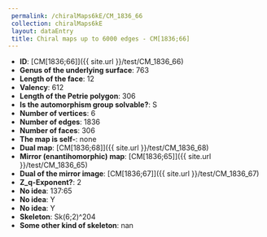 ```yaml
--- 
 permalink: /chiralMaps6kE/CM_1836_66 
 collection: chiralMaps6kE
 layout: dataEntry
 title: Chiral maps up to 6000 edges - CM[1836;66]
---
```


- **ID**: [CM[1836;66]]({{ site.url }}/test/CM_1836_66)
- **Genus of the underlying surface**: 763
- **Length of the face**: 12
- **Valency**: 612
- **Length of the Petrie polygon**: 306
- **Is the automorphism group solvable?**: S
- **Number of vertices**: 6
- **Number of edges**: 1836
- **Number of faces**: 306
- **The map is self-**: none
- **Dual map**: [CM[1836;68]]({{ site.url }}/test/CM_1836_68)
- **Mirror (enantihomorphic) map**: [CM[1836;65]]({{ site.url }}/test/CM_1836_65)
- **Dual of the mirror image**: [CM[1836;67]]({{ site.url }}/test/CM_1836_67)
- **Z_q-Exponent?**: 2
- **No idea**:  137:65
- **No idea**: Y
- **No idea**: Y
- **Skeleton**: Sk(6;2)^204
- **Some other kind of skeleton**: nan
